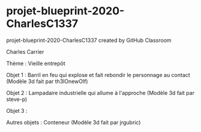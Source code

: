 # projet-blueprint-2020-CharlesC1337
projet-blueprint-2020-CharlesC1337 created by GitHub Classroom

Charles Carrier

Thème : Vieille entrepôt

Objet 1 : Barril en feu qui explose et fait rebondir le personnage au contact (Modèle 3d fait par th3lOnewOlf)

Objet 2 : Lampadaire industrielle qui allume à l'approche (Modèle 3d fait par steve-p)

Objet 3 : 

Autres objets : Conteneur (Modèle 3d fait par jrgubric)